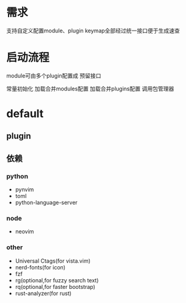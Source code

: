 # 需求
支持自定义配置module、plugin
keymap全部经过统一接口便于生成速查


# 启动流程

module可由多个plugin配置成 预留接口

常量初始化
加载合并modules配置
加载合并plugins配置
调用包管理器

# default

## plugin

## 依赖 

### python
* pynvim
* toml
* python-language-server

### node
* neovim

### other

* Universal Ctags(for vista.vim)
* nerd-fonts(for icon) 
* fzf
* rg(optional,for fuzzy search text)
* rq(optional,for faster bootstrap)
* rust-analyzer(for rust)
